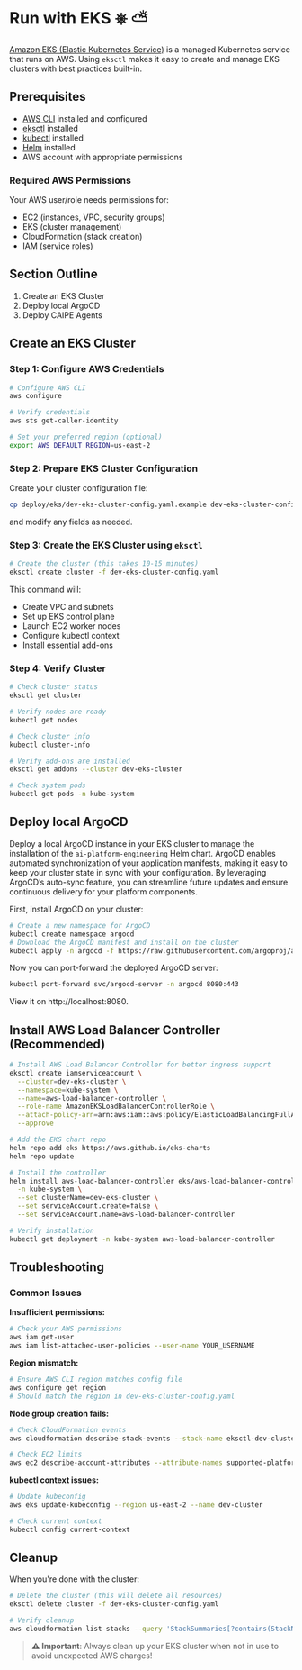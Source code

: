 # Run with EKS ⎈ ⛅

[Amazon EKS (Elastic Kubernetes Service)](https://aws.amazon.com/eks/) is a managed Kubernetes service that runs on AWS. Using `eksctl` makes it easy to create and manage EKS clusters with best practices built-in.

## Prerequisites

- [AWS CLI](https://docs.aws.amazon.com/cli/latest/userguide/getting-started-install.html) installed and configured
- [eksctl](https://eksctl.io/installation/) installed
- [kubectl](https://kubernetes.io/docs/tasks/tools/) installed
- [Helm](https://helm.sh/docs/intro/install/) installed
- AWS account with appropriate permissions

### Required AWS Permissions

Your AWS user/role needs permissions for:
- EC2 (instances, VPC, security groups)
- EKS (cluster management)
- CloudFormation (stack creation)
- IAM (service roles)

## Section Outline

1. Create an EKS Cluster
2. Deploy local ArgoCD
3. Deploy CAIPE Agents

## Create an EKS Cluster
### Step 1: Configure AWS Credentials

```bash
# Configure AWS CLI
aws configure

# Verify credentials
aws sts get-caller-identity

# Set your preferred region (optional)
export AWS_DEFAULT_REGION=us-east-2
```

### Step 2: Prepare EKS Cluster Configuration

Create your cluster configuration file:

```bash
cp deploy/eks/dev-eks-cluster-config.yaml.example dev-eks-cluster-config.yaml
```
and modify any fields as needed.

### Step 3: Create the EKS Cluster using `eksctl`

```bash
# Create the cluster (this takes 10-15 minutes)
eksctl create cluster -f dev-eks-cluster-config.yaml
```
This command will:
* Create VPC and subnets
* Set up EKS control plane
* Launch EC2 worker nodes
* Configure kubectl context
* Install essential add-ons

### Step 4: Verify Cluster

```bash
# Check cluster status
eksctl get cluster

# Verify nodes are ready
kubectl get nodes

# Check cluster info
kubectl cluster-info

# Verify add-ons are installed
eksctl get addons --cluster dev-eks-cluster

# Check system pods
kubectl get pods -n kube-system
```

## Deploy local ArgoCD

Deploy a local ArgoCD instance in your EKS cluster to manage the installation of the `ai-platform-engineering` Helm chart. ArgoCD enables automated synchronization of your application manifests, making it easy to keep your cluster state in sync with your configuration. By leveraging ArgoCD’s auto-sync feature, you can streamline future updates and ensure continuous delivery for your platform components.

First, install ArgoCD on your cluster:
```bash
# Create a new namespace for ArgoCD
kubectl create namespace argocd
# Download the ArgoCD manifest and install on the cluster
kubectl apply -n argocd -f https://raw.githubusercontent.com/argoproj/argo-cd/stable/manifests/install.yaml
```

Now you can port-forward the deployed ArgoCD server:
```bash
kubectl port-forward svc/argocd-server -n argocd 8080:443
```
View it on http://localhost:8080.

## Install AWS Load Balancer Controller (Recommended)

```bash
# Install AWS Load Balancer Controller for better ingress support
eksctl create iamserviceaccount \
  --cluster=dev-eks-cluster \
  --namespace=kube-system \
  --name=aws-load-balancer-controller \
  --role-name AmazonEKSLoadBalancerControllerRole \
  --attach-policy-arn=arn:aws:iam::aws:policy/ElasticLoadBalancingFullAccess \
  --approve

# Add the EKS chart repo
helm repo add eks https://aws.github.io/eks-charts
helm repo update

# Install the controller
helm install aws-load-balancer-controller eks/aws-load-balancer-controller \
  -n kube-system \
  --set clusterName=dev-eks-cluster \
  --set serviceAccount.create=false \
  --set serviceAccount.name=aws-load-balancer-controller

# Verify installation
kubectl get deployment -n kube-system aws-load-balancer-controller
```

## Troubleshooting

### Common Issues

**Insufficient permissions:**
```bash
# Check your AWS permissions
aws iam get-user
aws iam list-attached-user-policies --user-name YOUR_USERNAME
```

**Region mismatch:**
```bash
# Ensure AWS CLI region matches config file
aws configure get region
# Should match the region in dev-eks-cluster-config.yaml
```

**Node group creation fails:**
```bash
# Check CloudFormation events
aws cloudformation describe-stack-events --stack-name eksctl-dev-cluster-nodegroup-worker-nodes

# Check EC2 limits
aws ec2 describe-account-attributes --attribute-names supported-platforms
```

**kubectl context issues:**
```bash
# Update kubeconfig
aws eks update-kubeconfig --region us-east-2 --name dev-cluster

# Check current context
kubectl config current-context
```

## Cleanup

When you're done with the cluster:

```bash
# Delete the cluster (this will delete all resources)
eksctl delete cluster -f dev-eks-cluster-config.yaml

# Verify cleanup
aws cloudformation list-stacks --query 'StackSummaries[?contains(StackName, `eksctl-dev-cluster`)].{Name:StackName,Status:StackStatus}'
```

> **⚠️ Important**: Always clean up your EKS cluster when not in use to avoid unexpected AWS charges!
